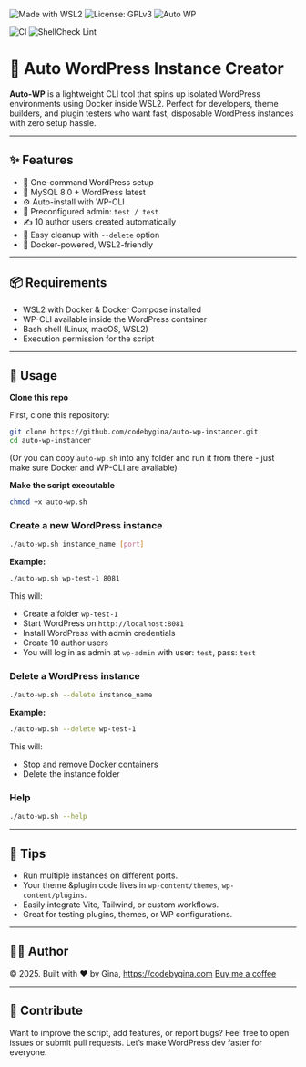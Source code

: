 ![Made with WSL2](https://img.shields.io/badge/Made%20with-WSL2-blue?logo=docker)
![License: GPLv3](https://img.shields.io/badge/License-GPLv3-blue.svg)
![Auto WP](https://img.shields.io/badge/WordPress-Auto%20Instance-green?logo=wordpress)

![CI](https://github.com/codebygina/auto-wp-instancer/actions/workflows/test.yml/badge.svg)
![ShellCheck Lint](https://github.com/codebygina/auto-wp-instancer/actions/workflows/lint.yml/badge.svg)

# 🚀 Auto WordPress Instance Creator
**Auto-WP** is a lightweight CLI tool that spins up isolated WordPress environments using Docker inside WSL2. Perfect for developers, theme builders, and plugin testers who want fast, disposable WordPress instances with zero setup hassle.

---

## ✨ Features

- 🔧 One-command WordPress setup
- 🐘 MySQL 8.0 + WordPress latest
- ⚙️ Auto-install with WP-CLI
- 👤 Preconfigured admin: `test / test`
- ✍️ 10 author users created automatically
- 🧹 Easy cleanup with `--delete` option
- 🐳 Docker-powered, WSL2-friendly

---

## 📦 Requirements

- WSL2 with Docker & Docker Compose installed
- WP-CLI available inside the WordPress container
- Bash shell (Linux, macOS, WSL2)
- Execution permission for the script

---

## 🚀 Usage

**Clone this repo**

First, clone this repository:

```bash
git clone https://github.com/codebygina/auto-wp-instancer.git
cd auto-wp-instancer
````

(Or you can copy `auto-wp.sh` into any folder and run it from there - just make sure Docker and WP-CLI are available)

**Make the script executable**

```bash
chmod +x auto-wp.sh
````

### Create a new WordPress instance

```bash
./auto-wp.sh instance_name [port]
````

**Example:**

```bash
./auto-wp.sh wp-test-1 8081
```

This will:

  - Create a folder `wp-test-1`
  - Start WordPress on `http://localhost:8081`
  - Install WordPress with admin credentials
  - Create 10 author users
  - You will log in as admin at `wp-admin` with user: `test`, pass: `test`

### Delete a WordPress instance

```bash
./auto-wp.sh --delete instance_name
```

**Example:**

```bash
./auto-wp.sh --delete wp-test-1
```

This will:

  - Stop and remove Docker containers
  - Delete the instance folder

### Help

```bash
./auto-wp.sh --help
```

-----

## 🧠 Tips

  - Run multiple instances on different ports.
  - Your theme &plugin code lives in `wp-content/themes`, `wp-content/plugins`.
  - Easily integrate Vite, Tailwind, or custom workflows.
  - Great for testing plugins, themes, or WP configurations.

-----

## 👩‍💻 Author

© 2025. Built with ❤️ by Gina, https://codebygina.com
[Buy me a coffee](https://donate.stripe.com/9B6cN539tfBe4C15NqcfK00)

-----

## 📣 Contribute

Want to improve the script, add features, or report bugs? Feel free to open issues or submit pull requests. Let’s make WordPress dev faster for everyone.
